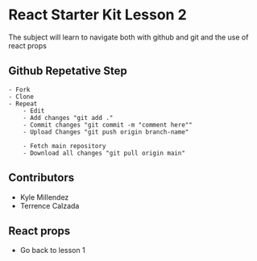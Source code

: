 # React Starter Kit Lesson 2

The subject will learn to navigate both with github and git and the use of react props

## Github Repetative Step

    - Fork
    - Clone
    - Repeat
        - Edit
        - Add changes "git add ."
        - Commit changes "git commit -m "comment here""
        - Upload Changes "git push origin branch-name"

        - Fetch main repository
        - Download all changes "git pull origin main"

## Contributors

- Kyle Millendez
- Terrence Calzada

## React props

- Go back to lesson 1
